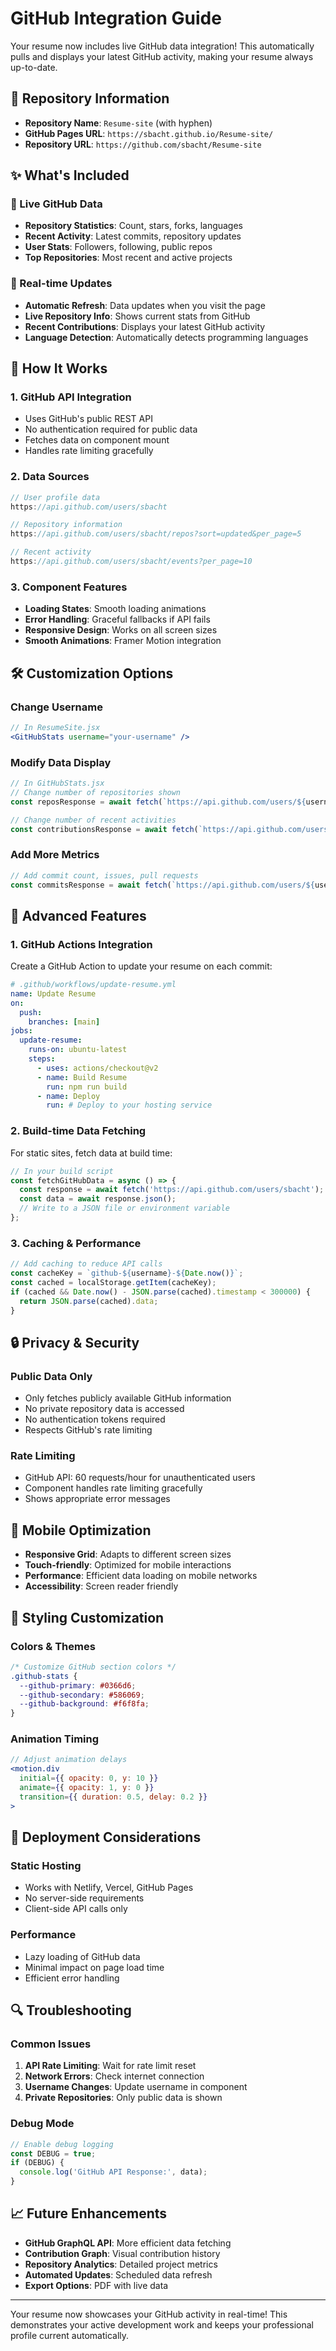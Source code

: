 # GitHub Integration Guide

Your resume now includes live GitHub data integration! This automatically pulls and displays your latest GitHub activity, making your resume always up-to-date.

## 🎯 **Repository Information**

- **Repository Name**: `Resume-site` (with hyphen)
- **GitHub Pages URL**: `https://sbacht.github.io/Resume-site/`
- **Repository URL**: `https://github.com/sbacht/Resume-site`

## ✨ What's Included

### 🚀 Live GitHub Data
- **Repository Statistics**: Count, stars, forks, languages
- **Recent Activity**: Latest commits, repository updates
- **User Stats**: Followers, following, public repos
- **Top Repositories**: Most recent and active projects

### 🎯 Real-time Updates
- **Automatic Refresh**: Data updates when you visit the page
- **Live Repository Info**: Shows current stats from GitHub
- **Recent Contributions**: Displays your latest GitHub activity
- **Language Detection**: Automatically detects programming languages

## 🔧 How It Works

### 1. **GitHub API Integration**
- Uses GitHub's public REST API
- No authentication required for public data
- Fetches data on component mount
- Handles rate limiting gracefully

### 2. **Data Sources**
```javascript
// User profile data
https://api.github.com/users/sbacht

// Repository information
https://api.github.com/users/sbacht/repos?sort=updated&per_page=5

// Recent activity
https://api.github.com/users/sbacht/events?per_page=10
```

### 3. **Component Features**
- **Loading States**: Smooth loading animations
- **Error Handling**: Graceful fallbacks if API fails
- **Responsive Design**: Works on all screen sizes
- **Smooth Animations**: Framer Motion integration

## 🛠️ Customization Options

### Change Username
```jsx
// In ResumeSite.jsx
<GitHubStats username="your-username" />
```

### Modify Data Display
```jsx
// In GitHubStats.jsx
// Change number of repositories shown
const reposResponse = await fetch(`https://api.github.com/users/${username}/repos?sort=updated&per_page=10`);

// Change number of recent activities
const contributionsResponse = await fetch(`https://api.github.com/users/${username}/events?per_page=20`);
```

### Add More Metrics
```jsx
// Add commit count, issues, pull requests
const commitsResponse = await fetch(`https://api.github.com/users/${username}/events?type=PushEvent&per_page=100`);
```

## 🚀 Advanced Features

### 1. **GitHub Actions Integration**
Create a GitHub Action to update your resume on each commit:

```yaml
# .github/workflows/update-resume.yml
name: Update Resume
on:
  push:
    branches: [main]
jobs:
  update-resume:
    runs-on: ubuntu-latest
    steps:
      - uses: actions/checkout@v2
      - name: Build Resume
        run: npm run build
      - name: Deploy
        run: # Deploy to your hosting service
```

### 2. **Build-time Data Fetching**
For static sites, fetch data at build time:

```javascript
// In your build script
const fetchGitHubData = async () => {
  const response = await fetch('https://api.github.com/users/sbacht');
  const data = await response.json();
  // Write to a JSON file or environment variable
};
```

### 3. **Caching & Performance**
```javascript
// Add caching to reduce API calls
const cacheKey = `github-${username}-${Date.now()}`;
const cached = localStorage.getItem(cacheKey);
if (cached && Date.now() - JSON.parse(cached).timestamp < 300000) {
  return JSON.parse(cached).data;
}
```

## 🔒 Privacy & Security

### Public Data Only
- Only fetches publicly available GitHub information
- No private repository data is accessed
- No authentication tokens required
- Respects GitHub's rate limiting

### Rate Limiting
- GitHub API: 60 requests/hour for unauthenticated users
- Component handles rate limiting gracefully
- Shows appropriate error messages

## 📱 Mobile Optimization

- **Responsive Grid**: Adapts to different screen sizes
- **Touch-friendly**: Optimized for mobile interactions
- **Performance**: Efficient data loading on mobile networks
- **Accessibility**: Screen reader friendly

## 🎨 Styling Customization

### Colors & Themes
```css
/* Customize GitHub section colors */
.github-stats {
  --github-primary: #0366d6;
  --github-secondary: #586069;
  --github-background: #f6f8fa;
}
```

### Animation Timing
```jsx
// Adjust animation delays
<motion.div 
  initial={{ opacity: 0, y: 10 }}
  animate={{ opacity: 1, y: 0 }}
  transition={{ duration: 0.5, delay: 0.2 }}
>
```

## 🚀 Deployment Considerations

### Static Hosting
- Works with Netlify, Vercel, GitHub Pages
- No server-side requirements
- Client-side API calls only

### Performance
- Lazy loading of GitHub data
- Minimal impact on page load time
- Efficient error handling

## 🔍 Troubleshooting

### Common Issues
1. **API Rate Limiting**: Wait for rate limit reset
2. **Network Errors**: Check internet connection
3. **Username Changes**: Update username in component
4. **Private Repositories**: Only public data is shown

### Debug Mode
```javascript
// Enable debug logging
const DEBUG = true;
if (DEBUG) {
  console.log('GitHub API Response:', data);
}
```

## 📈 Future Enhancements

- **GitHub GraphQL API**: More efficient data fetching
- **Contribution Graph**: Visual contribution history
- **Repository Analytics**: Detailed project metrics
- **Automated Updates**: Scheduled data refresh
- **Export Options**: PDF with live data

---

Your resume now showcases your GitHub activity in real-time! This demonstrates your active development work and keeps your professional profile current automatically.
